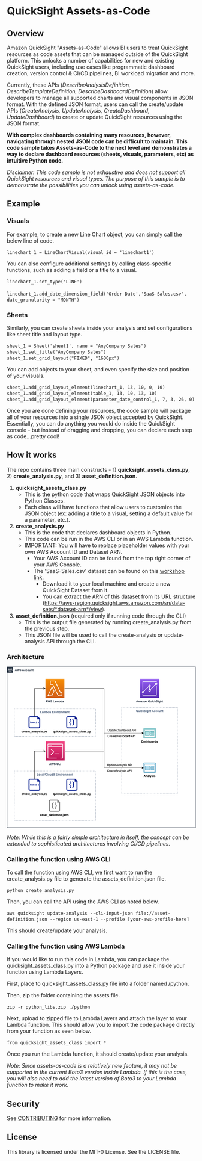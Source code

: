 # QuickSight Assets-as-Code

## Overview
Amazon QuickSight "Assets-as-Code" allows BI users to treat QuickSight resources as code assets that can be managed outside of the QuickSight platform. This unlocks a number of capabilities for new and existing QuickSight users, including use cases like programmatic dashboard creation, version control & CI/CD pipelines, BI workload migration and more.

Currently, these APIs (*DescribeAnalysisDefinition, DescribeTemplateDefinition, DescribeDashboardDefinition*) allow developers to manage all supported charts and visual components in JSON format. With the defined JSON format, users can call the create/update APIs (*CreateAnalysis, UpdateAnalysis, CreateDashboard, UpdateDashboard*) to create or update QuickSight resources using the JSON format.

**With complex dashboards containing many resources, however, navigating through nested JSON code can be difficult to maintain. This code sample takes Assets-as-Code to the next level and demonstrates a way to declare dashboard resources (sheets, visuals, parameters, etc) as intuitive Python code.**

*Disclaimer: This code sample is not exhaustive and does not support all QuickSight resources and visual types. The purpose of this sample is to demonstrate the possibilities you can unlock using assets-as-code.*
## Example

### Visuals
For example, to create a new Line Chart object, you can simply call the below line of code.
```
linechart_1 = LineChartVisual(visual_id = 'linechart1')
```
You can also configure additional settings by calling class-specific functions, such as adding a field or a title to a visual.
```
linechart_1.set_type('LINE')

linechart_1.add_date_dimension_field('Order Date','SaaS-Sales.csv', date_granularity = "MONTH")
```

### Sheets
Similarly, you can create sheets inside your analysis and set configurations like sheet title and layout type.
```
sheet_1 = Sheet('sheet1', name = "AnyCompany Sales")
sheet_1.set_title("AnyCompany Sales")
sheet_1.set_grid_layout("FIXED", "1600px")
```
You can add objects to your sheet, and even specify the size and position of your visuals.
```
sheet_1.add_grid_layout_element(linechart_1, 13, 10, 0, 10)
sheet_1.add_grid_layout_element(table_1, 13, 10, 13, 10)
sheet_1.add_grid_layout_element(parameter_date_control_1, 7, 3, 26, 0)
```
Once you are done defining your resources, the code sample will package all of your resources into a single JSON object accepted by QuickSight. Essentially, you can do anything you would do inside the QuickSight console - but instead of dragging and dropping, you can declare each step as code...pretty cool!
## How it works

The repo contains three main constructs - 1) **quicksight_assets_class.py**, 2) **create_analysis.py**, and 3) **asset_definition.json**.

1. **quicksight_assets_class.py**
    - This is the python code that wraps QuickSight JSON objects into Python Classes.
    - Each class will have functions that allow users to customize the JSON object (ex: adding a title to a visual, setting a default value for a parameter, etc.).
2. **create_analysis.py**
    - This is the code that declares dashboard objects in Python.
    - This code can be run in the AWS CLI or in an AWS Lambda function.
    - IMPORTANT: You will have to replace placeholder values with your own AWS Account ID and Dataset ARN.
        - Your AWS Account ID can be found from the top right corner of your AWS Console.
        - The 'SaaS-Sales.csv' dataset can be found on this [workshop link](https://catalog.workshops.aws/quicksight/en-US/author-workshop). 
            - Download it to your local machine and create a new QuickSight Dataset from it. 
            - You can extract the ARN of this dataset from its URL structure (https://aws-region.quicksight.aws.amazon.com/sn/data-sets/*dataset-arn*/view).
3. **asset_definition.json** (required only if running code through the CLI)
    - This is the output file generated by running create_analysis.py from the previous step.
    - This JSON file will be used to call the create-analysis or update-analysis API through the CLI.

### Architecture

![Architecture](img/Assets-as-Code-Architecture.png)

*Note: While this is a fairly simple architecture in itself, the concept can be extended to sophisticated architectures involving CI/CD pipelines.*
### Calling the function using AWS CLI

To call the function using AWS CLI, we first want to run the create_analysis.py file to generate the assets_definition.json file.

```
python create_analysis.py
```

Then, you can call the API using the AWS CLI as noted below.
```
aws quicksight update-analysis --cli-input-json file://asset-definition.json --region us-east-1 --profile [your-aws-profile-here]
```
This should create/update your analysis.
### Calling the function using AWS Lambda

If you would like to run this code in Lambda, you can package the quicksight_assets_class.py into a Python package and use it inside your function using Lambda Layers.

First, place to quicksight_assets_class.py file into a folder named /python.

Then, zip the folder containing the assets file.
```
zip -r python_libs.zip ./python
```
Next, upload to zipped file to Lambda Layers and attach the layer to your Lambda function. This should allow you to import the code package directly from your function as seen below.
```
from quicksight_assets_class import *
```
Once you run the Lambda function, it should create/update your analysis.

*Note: Since assets-as-code is a relatively new feature, it may not be supported in the current Boto3 version inside Lambda. If this is the case, you will also need to add the latest version of Boto3 to your Lambda function to make it work.*
## Security

See [CONTRIBUTING](CONTRIBUTING.md#security-issue-notifications) for more information.

## License

This library is licensed under the MIT-0 License. See the LICENSE file.

